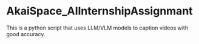 # AkaiSpace_AIInternshipAssignmant
 This is a python script that uses LLM/VLM models to caption videos with good accuracy. 
